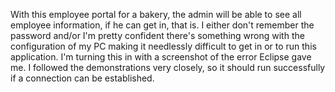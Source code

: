 With this employee portal for a bakery, the admin will be able to see all employee information,
if he can get in, that is. I either don't remember the password and/or I'm pretty confident
there's something wrong with the configuration of my PC making it needlessly difficult to
get in or to run this application. I'm turning this in with a screenshot of the error Eclipse
gave me. I followed the demonstrations very closely, so it should run successfully if a connection
can be established.
